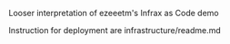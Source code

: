 Looser interpretation of ezeeetm's Infrax as Code demo

Instruction for deployment are infrastructure/readme.md
 